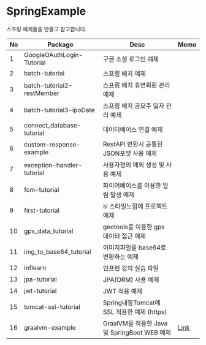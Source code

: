 # SpringExample
스프링 예제들을 만들고 참고합니다.


|No|Package|Desc|Memo|
|------|---|---|---|
|1|GoogleOAuthLogin-Tutorial|구글 소셜 로그인 예제|
|2|batch-tutorial|스프링 배치 예제|
|3|batch-tutorial2-restMember|스프링 배치 휴면회원 관리 예제|
|4|batch-tutorial3-ipoDate|스프링 배치 공모주 일자 관리 예제|
|5|connect_database-tutorial|데이터베이스 연결 예제|
|6|custom-response-example|RestAPI 반환시 공통된 JSON포맷 사용 예제|
|7|exception-handler-tutorial|사용자정의 예외 생성 및 사용 예제|
|8|fcm-tutorial|파이어베이스를 이용한 알림 발생 예제|
|9|first-tutorial|si 스타일느낌에 프로젝트 예제|
|10|gps_data_tutorial|geotools를 이용한 gps 데이터 접근 예제|
|11|img_to_base64_tutorial|이미지파일을 base64로 변환하는 예제|
|12|inflearn|인프런 강의 실습 파일|
|13|jpa-tutorial|JPA(ORM) 사용 예제|
|14|jwt-tutorial|JWT 적용 예제|
|15|tomcat-ssl-tutorial|Spring내장Tomcat에 SSL 적용한 예제 (https)|
|16|graalvm-example|GraalVM을 적용한 Java 및 SpringBoot WEB 예제|[Link](https://github.com/chhs2131/SpringExample/tree/main/graalvm-example)|
